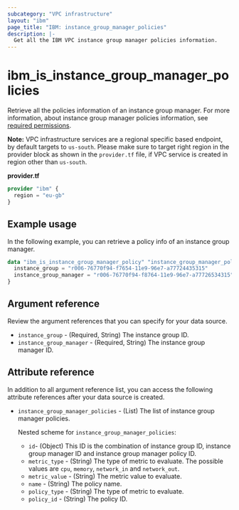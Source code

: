 ```yaml
---
subcategory: "VPC infrastructure"
layout: "ibm"
page_title: "IBM: instance_group_manager_policies"
description: |-
  Get all the IBM VPC instance group manager policies information.
---
```


# ibm_is_instance_group_manager_policies
Retrieve all the policies information of an instance group manager. For more information, about instance group manager policies information, see [required permissions](https://cloud.ibm.com/docs/vpc?topic=vpc-resource-authorizations-required-for-api-and-cli-calls).

**Note:** 
VPC infrastructure services are a regional specific based endpoint, by default targets to `us-south`. Please make sure to target right region in the provider block as shown in the `provider.tf` file, if VPC service is created in region other than `us-south`.

**provider.tf**

```terraform
provider "ibm" {
  region = "eu-gb"
}
```

## Example usage
In the following example, you can retrieve a policy info of an instance group manager.

```terraform
data "ibm_is_instance_group_manager_policy" "instance_group_manager_policy" {
  instance_group = "r006-76770f94-f7654-11e9-96e7-a77724435315"
  instance_group_manager = "r006-76770f94-f8764-11e9-96e7-a77726534315"
}
```

## Argument reference
Review the argument references that you can specify for your data source.

- `instance_group` - (Required, String) The instance group ID.
- `instance_group_manager` - (Required, String) The instance group manager ID.

## Attribute reference
In addition to all argument reference list, you can access the following attribute references after your data source is created.

- `instance_group_manager_policies` - (List) The list of instance group manager policies.

  Nested scheme for `instance_group_manager_policies`:
  - `id`- (Object) This ID is the combination of instance group ID, instance group manager ID and instance group manager policy ID.
  - `metric_type` - (String) The type of metric to evaluate. The possible values are `cpu`, `memory`, `network_in` and `network_out`.
  - `metric_value` -  (String) The metric value to evaluate.
  - `name` - (String) The policy name.
  - `policy_type` - (String) The type of metric to evaluate.
  - `policy_id` - (String) The policy ID.
